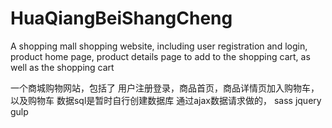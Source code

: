 # HuaQiangBeiShangCheng
A shopping mall shopping website, including user registration and login, product home page, product details page to add to the shopping cart, as well as the shopping cart

一个商城购物网站，包括了 用户注册登录，商品首页，商品详情页加入购物车，以及购物车
数据sql是暂时自行创建数据库 通过ajax数据请求做的， 
sass jquery gulp 
